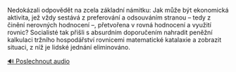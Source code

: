 
Nedokázali odpovědět na zcela základní námitku: Jak může být ekonomická aktivita, jež vždy sestává z preferování a odsouváním stranou – tedy z činění nerovných hodnocení –, přetvořena v rovná hodnocení a využití rovnic? Socialisté tak přišli s absurdním doporučením nahradit peněžní kalkulaci tržního hospodářství rovnicemi matematické katalaxie a zobrazit situaci, z níž je lidské jednání eliminováno.

[🔊 Poslechnout audio](/data/7-paragraphs/audio/chapter_185/para_004-Nedokzali-odpovdt-na-zcela-zkladn-nmitku-Ja.mp3)
